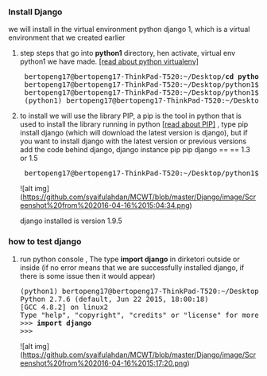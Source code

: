 
### Install Django

we will install in the virtual environment python django 1, which is a virtual environment that we created earlier

1. step steps that go into <b>python1</b> directory, hen activate, virtual env python1 we have made. [[read about python virtualenv]](https://github.com/syaifulahdan/MCWT/tree/master/Python-virtualenv)
   <pre>
    bertopeng17@bertopeng17-ThinkPad-T520:~/Desktop/<b>cd python1/</b>
    bertopeng17@bertopeng17-ThinkPad-T520:~/Desktop/python1$ 
    bertopeng17@bertopeng17-ThinkPad-T520:~/Desktop/python1$ <b>. bin/activate</b>
    (python1) bertopeng17@bertopeng17-ThinkPad-T520:~/Desktop/python1$ 
   </pre>
2. to install we will use the library PIP, a pip is the tool in python that is used to install the library running in python [[read about PIP]](https://docs.python.org/3.6/installing/index.html) ,  type pip install django (which will download the latest version is django), but if you want to install django with the latest version or previous versions add the code behind django, django instance pip pip django == == 1.3 or 1.5
   <pre>
    bertopeng17@bertopeng17-ThinkPad-T520:~/Desktop/python1$ <b>pip install django</b>
   </pre>

   ![alt img] (https://github.com/syaifulahdan/MCWT/blob/master/Django/image/Screenshot%20from%202016-04-16%2015:04:34.png)
   
   django installed is version 1.9.5
   
   
### how to test django

1. run python console , The type <b>import django</b> in dirketori outside or inside  (if no error means that we are successfully installed django, if there is some issue then it would appear) 

   <pre>
   (python1) bertopeng17@bertopeng17-ThinkPad-T520:~/Desktop/python1$ python
   Python 2.7.6 (default, Jun 22 2015, 18:00:18) 
   [GCC 4.8.2] on linux2
   Type "help", "copyright", "credits" or "license" for more information.
   >>> <b>import django</b>
   >>> 
   </pre>
   ![alt img] (https://github.com/syaifulahdan/MCWT/blob/master/Django/image/Screenshot%20from%202016-04-16%2015:17:20.png)
   

